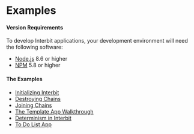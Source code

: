 # Examples

#### Version Requirements
To develop Interbit applications, your development environment will need the following software:

* <a href="https://nodejs.org" target="_blank">Node.js</a> 8.6 or higher
* <a href="https://nodejs.org" target="_blank">NPM</a> 5.8 or higher

#### The Examples

- [Initializing Interbit](./initialize.md)
- [Destroying Chains](./destroy.md)
- [Joining Chains](./joining.md)
- [The Template App Walkthrough](./template.md)
- [Determinism in Interbit](./determinism.md)
- [To Do List App](./to-do-list.md)
